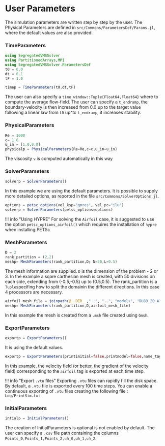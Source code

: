 # User Parameters

The simulation parameters are written step by step by the user.
The Physical Parameters are defined in `src/Commons/ParametersDef/Params.jl`, where the default values are also provided.

### TimeParameters
```julia
using SegregatedVMSSolver
using PartitionedArrays,MPI
using SegregatedVMSSolver.ParametersDef
t0 = 0.0
dt = 0.1
tF = 1.0

timep = TimeParameters(t0,dt,tF)
```
The user can also specify a `time_window::Tuple{Float64,Float64}` where to compute the average flow-field.
The user can specify a `t_endramp`, the boundary-velocity is then increased from 0.0 up to the target value following a linear law from `t0` up^to `t_endramp`, it increases stability.


### PhysicalParameters
```julia
Re = 1000
c= 1.0
u_in = [1.0,0.0]
physicalp = PhysicalParameters(Re=Re,c=c,u_in=u_in)
```
The viscosity `ν` is computed automatically in this way

### SolverParameters
```julia
solverp = SolverParameters()
```
In this example we are using the default parameters.
It is possible to supply more detailed options, as reported in the file `src/Commons/SolverOptions.jl`.

```julia
options = petsc_options(vel_ksp="gmres", vel_pc="ilu")
solverp = SolverParameters(petsc_options=options)
```

!!! info "Using HYPRE" 
    For solving the `Airfoil` case, it is suggested to use the option `petsc_options_airfoil()` which requires the installation of `hypre` when installing PETSc


### MeshParameters
```julia
D = 2
rank_partition = (2,2)
meshp= MeshParameters(rank_partition,D; N=50,L=0.5)
```
The mesh information are supplied. `D` is the dimension of the problem - 2 or 3. In the example a sqare carthesian mesh is created, with 50 divisions on each side, extending from (-0.5,-0.5) up to (0.5,0.5). The rank_partition is a `Tuple`specifing how to split the domainin the different directions. In this case 4 processors are necessary. 

```julia
airfoil_mesh_file = joinpath(@__DIR__,"..", "..", "models", "DU89_2D_A1_M.msh")
meshp= MeshParameters(rank_partition,D,airfoil_mesh_file)
```
In this example the mesh is created from a `.msh` file created using `Gmsh`.


### ExportParameters
```julia
exportp = ExportParameters()
```
It is using the default values.

```julia
exportp = ExportParameters(printinitial=false,printmodel=false,name_tags=["airfoil"], fieldexport=[["uh"]])
```
In this example, the velocity field (or better, the gradient of the velocity field) corresponding to the `airfoil` tag is exported at each time step.


!!! info "Export `.vtu` files" 
    Exporting `.vtu` files can rapidly fill the disk space. By default, a `.vtu` file is exported every 100 time steps. You can enable a continuous exporting of `.vtu` files creating the following file : `Log/PrintSim.txt`


### InitialParameters
```julia
intialp = InitialParameters()
```
The creation of InitialParameters is optional is not enabled by default.
The user can specify a `.csv` file path containing the columns `Points_0,Points_1,Points_2,uh_0,uh_1,uh_2`.
